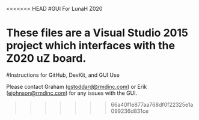 <<<<<<< HEAD
#GUI For LunaH Z020

These files are a Visual Studio 2015 project which interfaces with the Z020 uZ board.
=======
#Instructions for GitHub, DevKit, and GUI Use

Please contact Graham (gstoddard@rmdinc.com) or Erik (ejohnson@rmdinc.com) for any issues with the GUI.
>>>>>>> 66a40f1e877aa768df0f22325e1a099236d831ce
